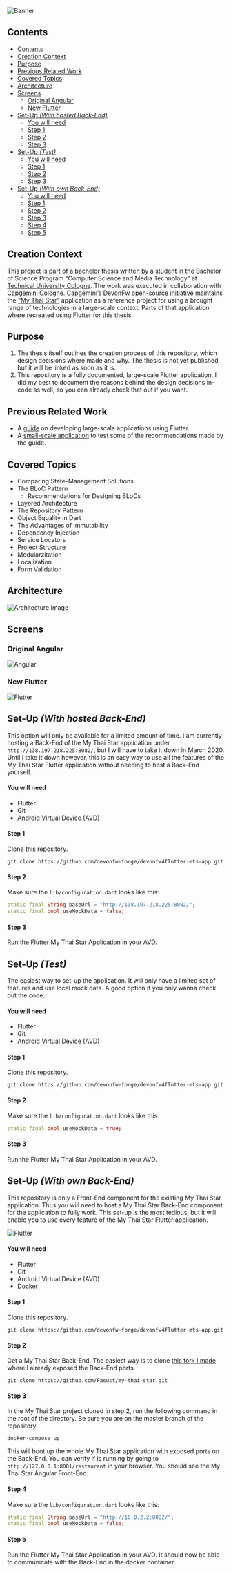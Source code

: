 ![Banner](https://github.com/devonfw-forge/devonfw4flutter-mts-app/blob/master/.additional_material/banner/banner.png)

## Contents
- [Contents](#contents)
- [Creation Context](#creation-context)
- [Purpose](#purpose)
- [Previous Related Work](#previous-related-work)
- [Covered Topics](#covered-topics)
- [Architecture](#architecture)
- [Screens](#screens)
  - [Original Angular](#original-angular)
  - [New Flutter](#new-flutter)
- [Set-Up _(With hosted Back-End)_](#set-up-with-hosted-back-end)
    - [You will need](#you-will-need)
    - [Step 1](#step-1)
    - [Step 2](#step-2)
    - [Step 3](#step-3)
- [Set-Up _(Test)_](#set-up-test)
    - [You will need](#you-will-need-1)
    - [Step 1](#step-1-1)
    - [Step 2](#step-2-1)
    - [Step 3](#step-3-1)
- [Set-Up _(With own Back-End)_](#set-up-with-own-back-end)
    - [You will need](#you-will-need-2)
    - [Step 1](#step-1-2)
    - [Step 2](#step-2-2)
    - [Step 3](#step-3-2)
    - [Step 4](#step-4)
    - [Step 5](#step-5)

## Creation Context 
This project is part of a bachelor thesis written by a student in the Bachelor of Science Program “Computer Science and Media Technology” at [Technical University Cologne](https://www.th-koeln.de/en/homepage_26.php). The work was executed in collaboration with [Capgemini Cologne](https://www.capgemini.com/us-en/). Capgemini’s [DevonFw open-source initiative](https://devonfw.com/index.html) maintains the [“My Thai Star”](https://github.com/devonfw/my-thai-star) application as a reference project for using a brought range of technologies in a large-scale context. Parts of that application where recreated using Flutter for this thesis.

## Purpose
1. The thesis itself outlines the creation process of this repository, which design decisions where made and why. The thesis is not yet published, but it will be linked as soon as it is.
2. This repository is a fully documented, large-scale Flutter application. I did my best to document the reasons behind the design decisions in-code as well, so you can already check that out if you want.

## Previous Related Work
- A [guide](https://github.com/devonfw-forge/devonfw4flutter) on developing large-scale applications using Flutter.
- A [small-scale application](https://github.com/Fasust/wisgen) to test some of the recommendations made by the guide.

## Covered Topics
- Comparing State-Management Solutions
- The BLoC Pattern
  - Recommendations for Designing BLoCs 
- Layered Architecture
- The Repository Pattern
- Object Equality in Dart
- The Advantages of Immutability
- Dependency Injection
- Service Locators
- Project Structure
- Modularzitation
- Localization
- Form Validation

## Architecture
![Architecture Image](https://github.com/devonfw-forge/devonfw4flutter-mts-app/blob/master/.additional_material/graphics/mts-architecture-dependencies-v5.png)

## Screens
### Original Angular
![Angular](https://github.com/devonfw-forge/devonfw4flutter-mts-app/blob/master/.additional_material/graphics/mts-screens.png)

### New Flutter
![Flutter](https://github.com/devonfw-forge/devonfw4flutter-mts-app/blob/master/.additional_material/graphics/mts-flutter-screens.png)


## Set-Up _(With hosted Back-End)_
This option will only be available for a limited amount of time. I am currently hosting a Back-End of the My Thai Star application under `http://138.197.218.225:8082/`, but I will have to take it down in March 2020. Until I take it down however, this is an easy way to use all the features of the My Thai Star Flutter application without needing to host a Back-End yourself.

#### You will need
- Flutter 
- Git
- Android Virtual Device (AVD) 

#### Step 1
Clone this repository.
```
git clone https://github.com/devonfw-forge/devonfw4flutter-mts-app.git
```
#### Step 2
Make sure the `lib/configuration.dart` looks like this:

```dart
static final String baseUrl = "http://138.197.218.225:8082/";
static final bool useMockData = false;
```

#### Step 3
Run the Flutter My Thai Star Application in your AVD.

## Set-Up _(Test)_
The easiest way to set-up the application. It will only have a limited set of features and use local mock data. A good option if you only wanna check out the code.

#### You will need
- Flutter 
- Git
- Android Virtual Device (AVD) 

#### Step 1
Clone this repository.
```
git clone https://github.com/devonfw-forge/devonfw4flutter-mts-app.git
```

#### Step 2
Make sure the `lib/configuration.dart` looks like this:

```dart
static final bool useMockData = true;
```

#### Step 3
Run the Flutter My Thai Star Application in your AVD.

## Set-Up _(With own Back-End)_
This repository is only a Front-End component for the existing My Thai Star application. Thus you will need to host a My Thai Star Back-End component for the application to fully work. This set-up is the most tedious, but it will enable you to use every feature of the My Thai Star Flutter application.

![Flutter](https://github.com/devonfw-forge/devonfw4flutter-mts-app/blob/master/.additional_material/graphics/mts-flutter-components.PNG)

#### You will need
- Flutter 
- Git
- Android Virtual Device (AVD) 
- Docker

#### Step 1
Clone this repository.
```
git clone https://github.com/devonfw-forge/devonfw4flutter-mts-app.git
```

#### Step 2
Get a My Thai Star Back-End. The easiest way is to clone [this fork I made](https://github.com/Fasust/my-thai-star/tree/master) where I already exposed the Back-End ports.

```
git clone https://github.com/Fasust/my-thai-star.git
```

#### Step 3
In the My Thai Star project cloned in step 2, run the following command in the root of the directory. Be sure you are on the master branch of the repository.

```
docker-compose up
```

This will boot up the whole My Thai Star application with exposed ports on the Back-End. You can verify if is running by going to `http://127.0.0.1:8081/restaurant` in your browser. You should see the My Thai Star Angular Front-End.

#### Step 4
Make sure the `lib/configuration.dart` looks like this:

```dart
static final String baseUrl = "http://10.0.2.2:8082/";
static final bool useMockData = false;
```

#### Step 5 
Run the Flutter My Thai Star Application in your AVD. It should now be able to communicate with the Back-End in the docker container.
